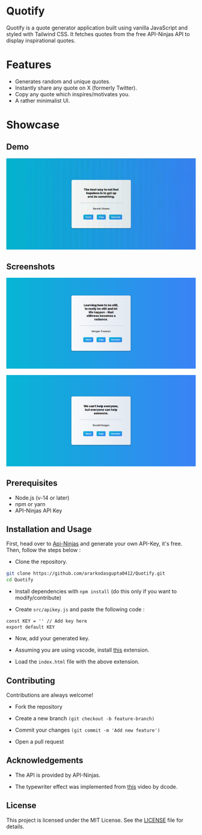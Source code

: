 # Quotify

Quotify is a quote generator application built using vanilla JavaScript and styled with Tailwind CSS. It fetches quotes from the free API-Ninjas API to display inspirational quotes.


# Features

* Generates random and unique quotes.
* Instantly share any quote on X (formerly Twitter).
* Copy any quote which inspires/motivates you.
* A rather minimalist UI.


# Showcase

## Demo

![](https://raw.githubusercontent.com/arkodasgupta0412/Quotify/main/assets/demo.gif)

## Screenshots

![](https://raw.githubusercontent.com/arkodasgupta0412/Quotify/main/assets/ss_1.png)

![](https://raw.githubusercontent.com/arkodasgupta0412/Quotify/main/assets/ss_2.png)


## Prerequisites

- Node.js (v-14 or later)
- npm or yarn
- API-Ninjas API Key


## Installation and Usage

First, head over to [Api-Ninjas](https://api-ninjas.com/) and generate your own API-Key, it's free. Then, follow the steps below :

* Clone the repository.
  
```bash
git clone https://github.com/ararkodasgupta0412/Quotify.git
cd Quotify
```

* Install dependencies with ```npm install``` (do this only if you want to modify/contribute)

* Create ```src/apikey.js``` and paste the following code : 

```
const KEY = '' // Add key here
export default KEY
```
* Now, add your generated key.

* Assuming you are using vscode, install [this](https://ritwickdey.github.io/vscode-live-server/) extension.

* Load the ```index.html``` file with the above extension. 



## Contributing

Contributions are always welcome!

- Fork the repository

- Create a new branch ```(git checkout -b feature-branch)```

- Commit your changes ```(git commit -m 'Add new feature')```

- Open a pull request



## Acknowledgements

 - The API is provided by API-Ninjas.

 - The typewriter effect was implemented from [this](https://www.youtube.com/watch?v=MiTJnYHX3iA) video by dcode.

 

## License

This project is licensed under the MIT License. See the [LICENSE](LICENSE) file for details.


